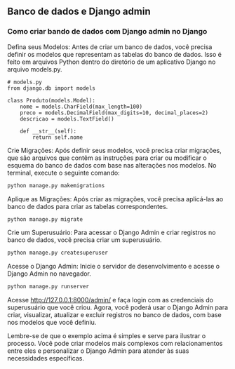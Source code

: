 ## Banco de dados e Django admin

### Como criar bando de dados com Django admin no Django

Defina seus Modelos: Antes de criar um banco de dados, você precisa definir os modelos que representam as tabelas do banco de dados. Isso é feito em arquivos Python dentro do diretório de um aplicativo Django no arquivo models.py.

~~~Py
# models.py
from django.db import models

class Produto(models.Model):
    nome = models.CharField(max_length=100)
    preco = models.DecimalField(max_digits=10, decimal_places=2)
    descricao = models.TextField()

    def __str__(self):
        return self.nome
~~~

Crie Migrações: Após definir seus modelos, você precisa criar migrações, que são arquivos que contêm as instruções para criar ou modificar o esquema do banco de dados com base nas alterações nos modelos.
No terminal, execute o seguinte comando:

~~~bash
python manage.py makemigrations
~~~

Aplique as Migrações: Após criar as migrações, você precisa aplicá-las ao banco de dados para criar as tabelas correspondentes.

~~~bash
python manage.py migrate
~~~

Crie um Superusuário: Para acessar o Django Admin e criar registros no banco de dados, você precisa criar um superusuário.

~~~bash
python manage.py createsuperuser
~~~

Acesse o Django Admin: Inicie o servidor de desenvolvimento e acesse o Django Admin no navegador.

~~~bash
python manage.py runserver
~~~

Acesse http://127.0.0.1:8000/admin/ e faça login com as credenciais do superusuário que você criou. Agora, você poderá usar o Django Admin para criar, visualizar, atualizar e excluir registros no banco de dados, com base nos modelos que você definiu.

Lembre-se de que o exemplo acima é simples e serve para ilustrar o processo. Você pode criar modelos mais complexos com relacionamentos entre eles e personalizar o Django Admin para atender às suas necessidades específicas.